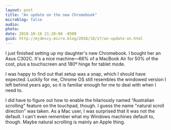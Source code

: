 ```yaml
---
layout: post
title: "An update on the new Chromebook"
microblog: false
audio: 
photo: 
date: 2018-10-16 21:20:04 -0500
guid: http://mjdescy.micro.blog/2018/10/17/an-update-on.html
---
```

I just finished setting up my daughter's new Chromebook. I bought her an Asus C302C. It's a nice machine—66% of a MacBook Air for 50% of the cost, plus a touchscreen and 180º hinge for tablet mode.

I was happy to find out that setup was a snap, which I should have expected. Luckily for me, Chrome OS still resembles the windowed version I left behind years ago, so it is familiar enough for me to deal with when I need to.

I did have to figure out how to enable the hilariously named “Australian scrolling" feature on the touchpad, though. I guess the name "natural scroll direction” was taken. As a Mac user, I was surprised that it was not the default. I can't even remember what my Windows machines default to, though. Maybe natural scrolling is mainly an Apple thing.
